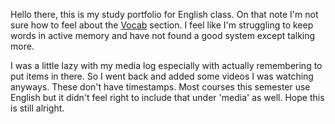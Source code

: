 Hello there,
this is my study portfolio for English class. On that note I'm not sure how to feel about the [Vocab](/vocab) section. I feel like I'm struggling to keep words in active memory and have not found a good system except talking more.

I was a little lazy with my media log especially with actually remembering to put items in there. So I went back and added some videos I was watching anyways. These don't have timestamps. Most courses this semester use English  but it didn't feel right to include that under 'media' as well. Hope this is still alright.
